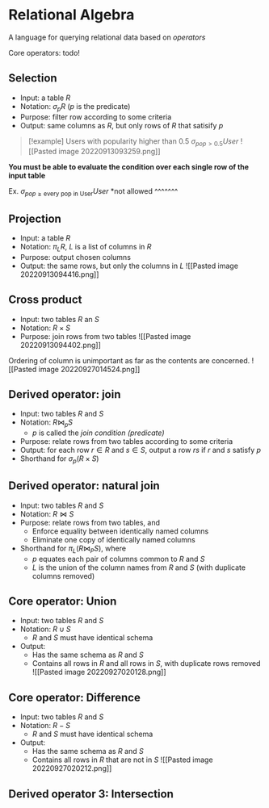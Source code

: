 # Relational Algebra

A language for querying relational data based on *operators*

Core operators:
	todo!

## Selection

- Input: a table $R$
- Notation: $\sigma_p R$ ($p$ is the predicate)
- Purpose: filter row according to some criteria
- Output: same columns as $R$, but only rows of $R$ that satisify $p$

> [!example] 
> Users with popularity higher than 0.5
$\sigma_{pop>0.5} User$
![[Pasted image 20220913093259.png]]

**You must be able to evaluate the condition over each single row of the input table**

Ex. $\sigma_{pop \ge \text{every pop in User}} User$ 
*not allowed ^^^^^^^

## Projection

- Input: a table $R$
- Notation: $\pi_{L}R$, $L$ is a list of columns in $R$
- Purpose: output chosen columns
- Output: the same rows, but only the columns in $L$
![[Pasted image 20220913094416.png]]


## Cross product

- Input: two tables $R$ an $S$
- Notation: $R \times S$
- Purpose: join rows from two tables
![[Pasted image 20220913094402.png]]

Ordering of column is unimportant as far as the contents are concerned.
![[Pasted image 20220927014524.png]]

## Derived operator: join

- Input: two tables $R$ and $S$
- Notation: $R \bowtie_p S$
	- $p$ is called the *join condition (predicate)*
- Purpose: relate rows from two tables according to some criteria
- Output: for each row $r \in R$ and $s \in S$, output a row $rs$ if $r$ and $s$ satisfy $p$
- Shorthand for $\sigma_p(R \times S)$


## Derived operator: natural join

- Input: two tables $R$ and $S$
- Notation: $R \bowtie S$
- Purpose: relate rows from two tables, and
	- Enforce equality between identically named columns
	- Eliminate one copy of identically named columns
- Shorthand for $\pi_L (R \bowtie_P S)$, where
	- $p$ equates each pair of columns common to $R$ and $S$
	- $L$ is the union of the column names from $R$ and $S$ (with duplicate columns removed)

## Core operator: Union

- Input: two tables $R$ and $S$
- Notation: $R \cup S$
	- $R$ and $S$ must have identical schema
- Output:
	- Has the same schema as $R$ and $S$
	- Contains all rows in $R$ and all rows in $S$, with duplicate rows removed
![[Pasted image 20220927020128.png]]

## Core operator: Difference

- Input: two tables $R$ and $S$
- Notation: $R - S$
	- $R$ and $S$ must have identical schema
- Output:
	- Has the same schema as $R$ and $S$
	- Contains all rows in $R$ that are not in $S$
![[Pasted image 20220927020212.png]]

## Derived operator 3: Intersection